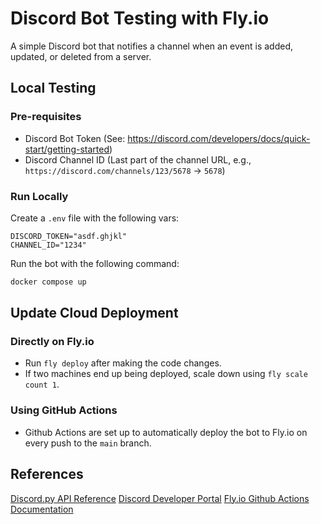 # Discord Bot Testing with Fly.io

A simple Discord bot that notifies a channel when an event is added, updated, or deleted from a server.

## Local Testing

### Pre-requisites
- Discord Bot Token (See: https://discord.com/developers/docs/quick-start/getting-started)
- Discord Channel ID (Last part of the channel URL, e.g., `https://discord.com/channels/123/5678` -> `5678`)

### Run Locally

Create a `.env` file with the following vars:

```
DISCORD_TOKEN="asdf.ghjkl"
CHANNEL_ID="1234"
```

Run the bot with the following command:

```bash
docker compose up
```

## Update Cloud Deployment
### Directly on Fly.io
- Run `fly deploy` after making the code changes.
- If two machines end up being deployed, scale down using `fly scale count 1`.

### Using GitHub Actions
- Github Actions are set up to automatically deploy the bot to Fly.io on every push to the `main` branch.

## References
[Discord.py API Reference](https://discordpy.readthedocs.io/en/stable/api.html?highlight=event#)
[Discord Developer Portal](https://discord.com/developers/docs/quick-start/getting-started)
[Fly.io Github Actions Documentation](https://fly.io/docs/launch/continuous-deployment-with-github-actions/)